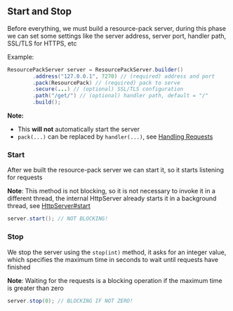 ## Start and Stop

Before everything, we must build a resource-pack server, during this
phase we can set some settings like the server address, server port,
handler path, SSL/TLS for HTTPS, etc

Example:

<!--@formatter:off-->
```java
ResourcePackServer server = ResourcePackServer.builder()
        .address("127.0.0.1", 7270) // (required) address and port
        .pack(ResourcePack) // (required) pack to serve
        .secure(...) // (optional) SSL/TLS configuration
        .path("/get/") // (optional) handler path, default = "/"
        .build();
```
<!--@formatter:on-->

**Note:**

- This **will not** automatically start the server
- `pack(...)` can be replaced by `handler(...)`, see
  [Handling Requests](./handle-request.md)

### Start

After we built the resource-pack server we can start it, so it starts
listening for requests

**Note**: This method is not blocking, so it is not necessary to invoke
it in a different thread, the internal HttpServer already starts it in a
background thread,
see [HttpServer#start](https://docs.oracle.com/javase/8/docs/jre/api/net/httpserver/spec/com/sun/net/httpserver/HttpServer.html#start--)

```java
server.start(); // NOT BLOCKING!
```

### Stop

We stop the server using the `stop(int)` method, it asks for an integer value,
which specifies the maximum time in seconds to wait until requests have finished

**Note**: Waiting for the requests is a blocking operation if the maximum time
is greater than zero

```java
server.stop(0); // BLOCKING IF NOT ZERO!
```

